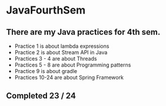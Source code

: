 # JavaFourthSem
## There are my Java practices for 4th sem.

- Practice 1 is about lambda expressions
- Practice 2 is about Stream API in Java
- Practices 3 - 4 are about Threads
- Practices 5 - 8 are about Programming patterns
- Practice 9 is about gradle
- Practices 10-24 are about Spring Framework

## Completed 23 / 24
